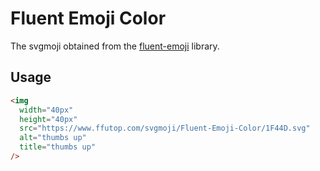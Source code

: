 # Fluent Emoji Color

The svgmoji obtained from the [fluent-emoji](https://github.com/microsoft/fluentui-emoji) library.

## Usage


```html
<img
  width="40px"
  height="40px"
  src="https://www.ffutop.com/svgmoji/Fluent-Emoji-Color/1F44D.svg"
  alt="thumbs up"
  title="thumbs up"
/>
```
